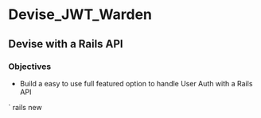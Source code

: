 # Devise_JWT_Warden

## Devise with a Rails API

### Objectives

- Build a easy to use full featured option to handle User Auth with a Rails API

` rails new
